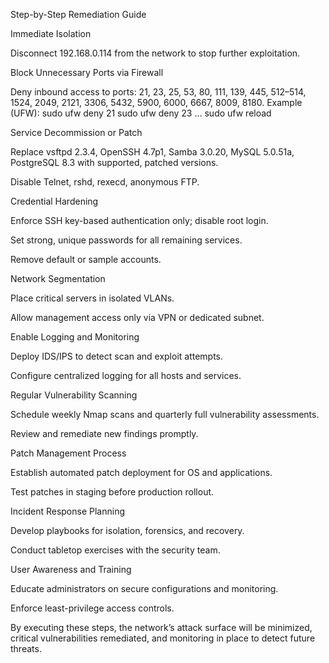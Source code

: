 
Step-by-Step Remediation Guide

Immediate Isolation

Disconnect 192.168.0.114 from the network to stop further exploitation.

Block Unnecessary Ports via Firewall

Deny inbound access to ports: 21, 23, 25, 53, 80, 111, 139, 445, 512–514, 1524, 2049, 2121, 3306, 5432, 5900, 6000, 6667, 8009, 8180.
Example (UFW):
sudo ufw deny 21
sudo ufw deny 23
…
sudo ufw reload

Service Decommission or Patch

Replace vsftpd 2.3.4, OpenSSH 4.7p1, Samba 3.0.20, MySQL 5.0.51a, PostgreSQL 8.3 with supported, patched versions.

Disable Telnet, rshd, rexecd, anonymous FTP.

Credential Hardening

Enforce SSH key-based authentication only; disable root login.

Set strong, unique passwords for all remaining services.

Remove default or sample accounts.

Network Segmentation

Place critical servers in isolated VLANs.

Allow management access only via VPN or dedicated subnet.

Enable Logging and Monitoring

Deploy IDS/IPS to detect scan and exploit attempts.

Configure centralized logging for all hosts and services.

Regular Vulnerability Scanning

Schedule weekly Nmap scans and quarterly full vulnerability assessments.

Review and remediate new findings promptly.

Patch Management Process

Establish automated patch deployment for OS and applications.

Test patches in staging before production rollout.

Incident Response Planning

Develop playbooks for isolation, forensics, and recovery.

Conduct tabletop exercises with the security team.

User Awareness and Training

Educate administrators on secure configurations and monitoring.

Enforce least-privilege access controls.

By executing these steps, the network’s attack surface will be minimized, critical vulnerabilities remediated, and monitoring in place to detect future threats.

